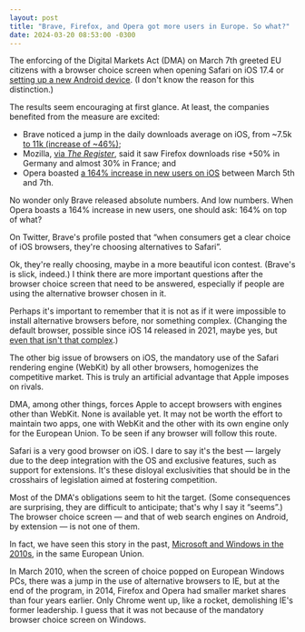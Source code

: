 ```yaml
---
layout: post
title: "Brave, Firefox, and Opera got more users in Europe. So what?"
date: 2024-03-20 08:53:00 -0300
---
```

The enforcing of the Digital Markets Act (DMA) on March 7th greeted EU citizens with a browser choice screen when opening Safari on iOS 17.4 or [setting up a new Android device](https://www.android.com/choicescreen/dma/browser/). (I don't know the reason for this distinction.)

The results seem encouraging at first glance. At least, the companies benefited from the measure are excited:

* Brave noticed a jump in the daily downloads average on iOS, from ~7.5k [to 11k (increase of ~46%)](https://twitter.com/brave/status/1767643225773215918);
* Mozilla, [via *The Register*](https://www.theregister.com/2024/03/14/brave_mozilla_europe_ios/), said it saw Firefox downloads rise +50% in Germany and almost 30% in France; and
* Opera boasted [a 164% increase in new users on iOS](https://press.opera.com/2024/03/18/opera-jump-in-new-eu-users-after-ballot-screen/) between March 5th and 7th.

No wonder only Brave released absolute numbers. And low numbers. When Opera boasts a 164% increase in new users, one should ask: 164% on top of what?

On Twitter, Brave's profile posted that “when consumers get a clear choice of iOS browsers, they're choosing alternatives to Safari”.

Ok, they're really choosing, maybe in a more beautiful icon contest. (Brave's is slick, indeed.) I think there are more important questions after the browser choice screen that need to be answered, especially if people are using the alternative browser chosen in it.

Perhaps it's important to remember that it is not as if it were impossible to install alternative browsers before, nor something complex. (Changing the default browser, possible since iOS 14 released in 2021, maybe yes, but [even that isn't that complex](https://support.apple.com/en-us/104975).)

The other big issue of browsers on iOS, the mandatory use of the Safari rendering engine (WebKit) by all other browsers, homogenizes the competitive market. This is truly an artificial advantage that Apple imposes on rivals.

DMA, among other things, forces Apple to accept browsers with engines other than WebKit. None is available yet. It may not be worth the effort to maintain two apps, one with WebKit and the other with its own engine only for the European Union. To be seen if any browser will follow this route.

Safari is a very good browser on iOS. I dare to say it's the best — largely due to the deep integration with the OS and exclusive features, such as support for extensions. It's these disloyal exclusivities that should be in the crosshairs of legislation aimed at fostering competition.

Most of the DMA's obligations seem to hit the target. (Some consequences are surprising, they are difficult to anticipate; that's why I say it “seems”.) The browser choice screen — and that of web search engines on Android, by extension — is not one of them.

In fact, we have seen this story in the past, [Microsoft and Windows in the 2010s](https://en.wikipedia.org/wiki/BrowserChoice.eu), in the same European Union.

In March 2010, when the screen of choice popped on European Windows PCs, there was a jump in the use of alternative browsers to IE, but at the end of the program, in 2014, Firefox and Opera had smaller market shares than four years earlier. Only Chrome went up, like a rocket, demolishing IE's former leadership. I guess that it was not because of the mandatory browser choice screen on Windows.
